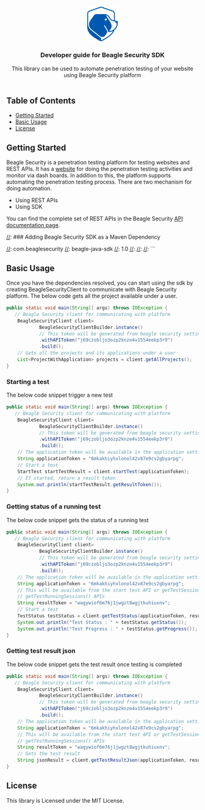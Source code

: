 <p align="center">
  <a href="https://github.com/beaglesecurity/beagle-java-sdk">
    <img src="beagle-logo.png" alt="Logo" width="80">
  </a>
  <h3 align="center">Developer guide for Beagle Security SDK</h3>
  
  <p align="center">
    This library can be used to automate penetration testing of your website using Beagle Security platform
    <br />
    <br />
  </p>
 </p>
 
## Table of Contents

- [Getting Started](#getting-started)
- [Basic Usage](#basic-usage)
- [License](#license)

    
## Getting Started

Beagle Security is a penetration testing platform for testing websites and REST APIs. It has a <a href="https://beaglesecurity.com">website</a> for doing the penetration testing activities and monitor via dash boards. In addition to this, the platform supports automating the penetration testing process. There are two mechanism for doing automation.
- Using REST APIs
- Using SDK

You can find the complete set of REST APIs in the Beagle Security <a href="https://beaglesecurity.com/developer/apidoc">API documentation page</a>.


[//]: ### Adding Beagle Security SDK as a Maven Dependency

[//]: Maven:

[//]: ```xml
[//]: <dependencies>
[//]:    <dependency>
[//]:        <groupId>com.beaglesecurity</groupId>
[//]:        <artifactId>beagle-java-sdk</artifactId>
[//]:        <version>1.0</version>
[//]:    </dependency>
[//]: </dependencies>
[//]: ```

## Basic Usage

Once you have the dependencies resolved, you can start using the sdk by creating BeagleSecurityClient to communicate with Beagle Security platform.
The below code gets all the project available under a user.

```java
public static void main(String[] args) throws IOException {
   // Beagle Security client for communicating with platform
	BeagleSecurityClient client= 
			BeagleSecurityClientBuilder.instance()
			// This token will be generated from beagle security settings->Access Token
			.withAPIToken("j69czobljo3ozp2knze4v1554eekp3r9")
			.build();
	// Gets all the projects and its applications under a user 
	List<ProjectWithApplication> projects = client.getAllProjects();
}
```

### Starting a test

The below code snippet trigger a new test

```java
public static void main(String[] args) throws IOException {
   // Beagle Security client for communicating with platform
	BeagleSecurityClient client= 
			BeagleSecurityClientBuilder.instance()
			// This token will be generated from beagle security settings->Access Token
			.withAPIToken("j69czobljo3ozp2knze4v1554eekp3r9")
			.build();
	// The application token will be available in the application settings page
	String applicationToken = "6mkakhiyhxlonol42v87e9cs2gbyarpg";
	// Start a test
	StartTest startTestResult = client.startTest(applicationToken);
	// If started, return a result token
	System.out.println(startTestResult.getResultToken());
}
```

### Getting status of a running test

The below code snippet gets the status of a running test

```java
public static void main(String[] args) throws IOException {
   // Beagle Security client for communicating with platform
	BeagleSecurityClient client= 
			BeagleSecurityClientBuilder.instance()
			// This token will be generated from beagle security settings->Access Token
			.withAPIToken("j69czobljo3ozp2knze4v1554eekp3r9")
			.build();
	// The application token will be available in the application settings page
	String applicationToken = "6mkakhiyhxlonol42v87e9cs2gbyarpg";
	// This will be available from the start test API or getTestSessions() or 
	// getTestRunningSessions() APIs
	String resultToken = "wagywiof6m76j1jwgzt8wgjtkuhiuxnv";
	// Start a test
	TestStatus testStatus = client.getTestStatus(applicationToken, resultToken);
	System.out.println("Test Status : " + testStatus.getStatus());
	System.out.println("Test Progress : " + testStatus.getProgress());
}
```

### Getting test result json

The below code snippet gets the test result once testing is completed

```java
public static void main(String[] args) throws IOException {
   // Beagle Security client for communicating with platform
	BeagleSecurityClient client= 
			BeagleSecurityClientBuilder.instance()
			// This token will be generated from beagle security settings->Access Token
			.withAPIToken("j69czobljo3ozp2knze4v1554eekp3r9")
			.build();
	// The application token will be available in the application settings page
	String applicationToken = "6mkakhiyhxlonol42v87e9cs2gbyarpg";
	// This will be available from the start test API or getTestSessions() or 
	// getTestRunningSessions() APIs
	String resultToken = "wagywiof6m76j1jwgzt8wgjtkuhiuxnv";
	// Gets the test result
	String jsonResult = client.getTestResultJson(applicationToken, resultToken);
}
```

## License

This library is Licensed under the MIT License.

